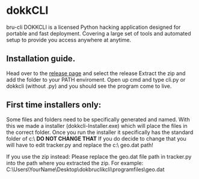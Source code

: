 # dokkCLI
bru-cli DOKKCLI is a licensed Python hacking application designed for portable and fast deployment.
Covering a large set of tools and automated setup to provide you access anywhere at anytime.


## Installation guide.
Head over to the [release page](https://github.com/SenpaiDesi/dokkCLI/releases) and select the release
Extract the zip and add the folder to your PATH enviroment.
Open up cmd and type cli.py or dokkcli (without .py)  and you should see the program come to live.

## First time installers only:
Some files and folders need to be specifically generated and named.
With this we made a installer (dokkcli-Installer.exe) which will place the files in the correct folder.
Once you run the installer it specifically has the standard folder of c:\ **DO NOT CHANGE THAT**
If you do decide to change that you will have to edit tracker.py and replace the c:\ geo.dat path!

If you use the zip instead:
Please replace the geo.dat file path in tracker.py into the path where you extracted the zip. 
For example: C:\Users\YourName\Desktop\dokbruclikcli\programfiles\geo.dat